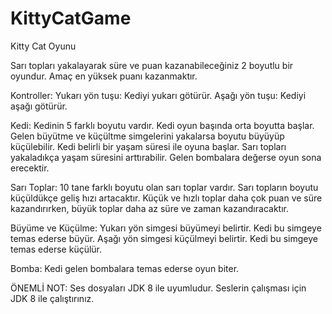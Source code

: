 # KittyCatGame
 
Kitty Cat Oyunu

Sarı topları yakalayarak süre ve puan kazanabileceğiniz 2 boyutlu bir oyundur. Amaç en yüksek puanı kazanmaktır.

Kontroller: Yukarı yön tuşu: Kediyi yukarı götürür.
Aşağı yön tuşu: Kediyi aşağı götürür.

Kedi: Kedinin 5 farklı boyutu vardır. Kedi oyun başında orta boyutta başlar. Gelen büyütme ve 
küçültme simgelerini yakalarsa boyutu büyüyüp küçülebilir. 
Kedi belirli bir yaşam süresi ile oyuna başlar. Sarı topları yakaladıkça yaşam süresini arttırabilir.
Gelen bombalara değerse oyun sona erecektir.

Sarı Toplar: 10 tane farklı boyutu olan sarı toplar vardır. Sarı topların boyutu küçüldükçe geliş 
hızı artacaktır. Küçük ve hızlı toplar daha çok puan ve süre kazandırırken, büyük toplar daha az 
süre ve zaman kazandıracaktır.

Büyüme ve Küçülme: Yukarı yön simgesi büyümeyi belirtir. Kedi bu simgeye temas ederse büyür. Aşağı 
yön simgesi küçülmeyi belirtir. Kedi bu simgeye temas ederse küçülür.

Bomba: Kedi gelen bombalara temas ederse oyun biter.

ÖNEMLİ NOT: Ses dosyaları JDK 8 ile uyumludur. Seslerin çalışması için JDK 8 ile çalıştırınız.

